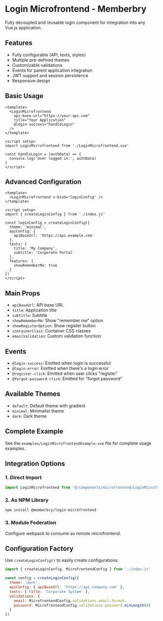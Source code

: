 # Login Microfrontend - Memberbry

Fully decoupled and reusable login component for integration into any Vue.js application.

## Features

- Fully configurable (API, texts, styles)
- Multiple pre-defined themes
- Customizable validations
- Events for parent application integration
- JWT support and session persistence
- Responsive design

## Basic Usage

```vue
<template>
  <LoginMicrofrontend
    api-base-url="https://your-api.com"
    title="Your Application"
    @login-success="handleLogin"
  />
</template>

<script setup>
import LoginMicrofrontend from './LoginMicrofrontend.vue'

const handleLogin = (authData) => {
  console.log('User logged in:', authData)
}
</script>
```

## Advanced Configuration

```vue
<template>
  <LoginMicrofrontend v-bind="loginConfig" />
</template>

<script setup>
import { createLoginConfig } from './index.js'

const loginConfig = createLoginConfig({
  theme: 'minimal',
  apiConfig: {
    apiBaseUrl: 'https://api.example.com'
  },
  texts: {
    title: 'My Company',
    subtitle: 'Corporate Portal'
  },
  features: {
    showRememberMe: true
  }
})
</script>
```

## Main Props

- `apiBaseUrl`: API base URL
- `title`: Application title
- `subtitle`: Subtitle
- `showRememberMe`: Show "remember me" option
- `showRegisterOption`: Show register button
- `containerClass`: Container CSS classes
- `emailValidation`: Custom validation function

## Events

- `@login-success`: Emitted when login is successful
- `@login-error`: Emitted when there's a login error
- `@register-click`: Emitted when user clicks "register"
- `@forgot-password-click`: Emitted for "forgot password"

## Available Themes

- `default`: Default theme with gradient
- `minimal`: Minimalist theme
- `dark`: Dark theme

## Complete Example

See the `examples/LoginMicrofrontendExample.vue` file for complete usage examples.

## Integration Options

### 1. Direct Import
```javascript
import LoginMicrofrontend from '@/components/microfrontend/LoginMicrofrontend.vue'
```

### 2. As NPM Library
```bash
npm install @memberbry/login-microfrontend
```

### 3. Module Federation
Configure webpack to consume as remote microfrontend.

## Configuration Factory

Use `createLoginConfig()` to easily create configurations:

```javascript
import { createLoginConfig, MicrofrontendConfig } from './index.js'

const config = createLoginConfig({
  theme: 'dark',
  apiConfig: { apiBaseUrl: 'https://api.company.com' },
  texts: { title: 'Corporate System' },
  validations: {
    email: MicrofrontendConfig.validations.email.format,
    password: MicrofrontendConfig.validations.password.minLength(8)
  }
})
```
